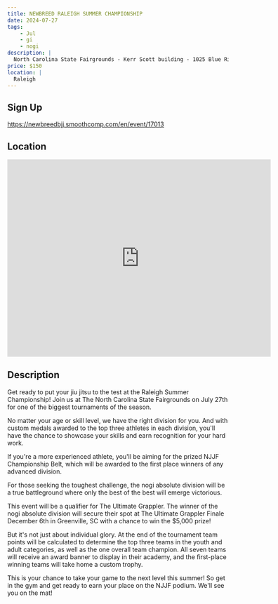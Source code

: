 ```yaml
---
title: NEWBREED RALEIGH SUMMER CHAMPIONSHIP
date: 2024-07-27
tags:
    - Jul
    - gi 
    - nogi 
description: |
  North Carolina State Fairgrounds - Kerr Scott building - 1025 Blue Ridge Rd, Raleigh, NC
price: $150
location: |
  Raleigh
---
```

## Sign Up
https://newbreedbjj.smoothcomp.com/en/event/17013

## Location
<iframe src="https://www.google.com/maps/embed?pb=!1m18!1m12!1m3!1d12345.6789!2d-78.7069746!3d35.7951993!2m3!1f0!2f0!3f0!3m2!1i1024!2i768!4f13.1!3m3!1m2!1s0x0%3A0x0!2z35.7951993!5e0!3m2!1sen!2sus!4v1234567890" width="600" height="450" style="border:0;" allowfullscreen="" loading="lazy"></iframe>

## Description
Get ready to put your jiu jitsu to the test at the Raleigh Summer Championship! Join us at The North Carolina State Fairgrounds on July 27th for one of the biggest tournaments of the season.


No matter your age or skill level, we have the right division for you. And with custom medals awarded to the top three athletes in
each division, you'll have the chance to showcase your skills and earn
recognition for your hard work.


If you're a more experienced athlete, you'll be aiming for the prized
NJJF Championship Belt, which will be awarded to the first place winners
of any advanced division.


For those seeking the toughest challenge, the nogi absolute division
will be a true battleground where only the best of the best will emerge
victorious.


This event will be a qualifier for The Ultimate Grappler. The winner of the nogi absolute division will secure their spot at The Ultimate Grappler Finale December 6th in Greenville, SC with a chance to win the $5,000 prize!


But it's not just about individual glory. At the end of the tournament
team points will be calculated to determine the top three teams in the
youth and adult categories, as well as the one overall team champion.
All seven teams will receive an award banner to display in their
academy, and the first-place winning teams will take home a custom
trophy.


This is your chance to take your game to the next level this summer! So
get in the gym and get ready to earn your place on the NJJF podium.
We'll see you on the mat!